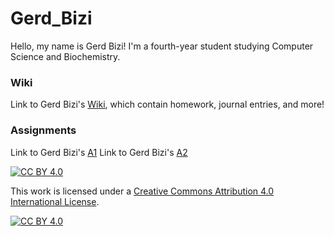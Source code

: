 # Gerd_Bizi

Hello, my name is Gerd Bizi! I'm a fourth-year student studying Computer Science and Biochemistry.

### Wiki
Link to Gerd Bizi's [Wiki](https://github.com/bcb420-2024/Gerd_Bizi/wiki), which contain homework, journal entries, and more!

### Assignments
Link to Gerd Bizi's [A1](https://github.com/bcb420-2024/Gerd_Bizi/blob/main/a1/a1_updated.html)
Link to Gerd Bizi's [A2](https://github.com/bcb420-2024/Gerd_Bizi/blob/main/a2/a2.html)

[![CC BY 4.0][cc-by-shield]][cc-by]

This work is licensed under a
[Creative Commons Attribution 4.0 International License][cc-by].

[![CC BY 4.0][cc-by-image]][cc-by]

[cc-by]: http://creativecommons.org/licenses/by/4.0/
[cc-by-image]: https://i.creativecommons.org/l/by/4.0/88x31.png
[cc-by-shield]: https://img.shields.io/badge/License-CC%20BY%204.0-lightgrey.svg
